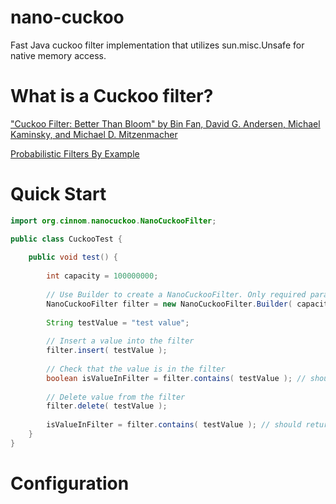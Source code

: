 nano-cuckoo
=====
Fast Java cuckoo filter implementation that utilizes sun.misc.Unsafe for native memory access.

What is a Cuckoo filter?
=====
["Cuckoo Filter: Better Than Bloom" by Bin Fan, David G. Andersen, Michael Kaminsky, and Michael D. Mitzenmacher](https://www.cs.cmu.edu/~dga/papers/cuckoo-conext2014.pdf)

[Probabilistic Filters By Example](https://bdupras.github.io/filter-tutorial/)

Quick Start
=====
```java
import org.cinnom.nanocuckoo.NanoCuckooFilter;

public class CuckooTest {
	
	public void test() {
		
		int capacity = 100000000;
		
		// Use Builder to create a NanoCuckooFilter. Only required parameter is capacity.
		NanoCuckooFilter filter = new NanoCuckooFilter.Builder( capacity ).build();
		
		String testValue = "test value";
		
		// Insert a value into the filter
		filter.insert( testValue );
		
		// Check that the value is in the filter
		boolean isValueInFilter = filter.contains( testValue ); // should return true
		
		// Delete value from the filter
		filter.delete( testValue );
		
		isValueInFilter = filter.contains( testValue ); // should return false
	}
}
```

Configuration
=====
